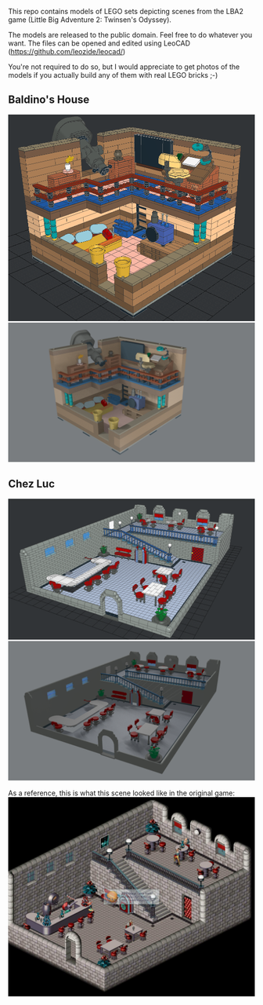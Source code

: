 This repo contains models of LEGO sets depicting scenes from the LBA2 game (Little Big Adventure 2: Twinsen's Odyssey).

The models are released to the public domain. Feel free to do whatever you want. The files can be opened and edited using LeoCAD (https://github.com/leozide/leocad/)

You're not required to do so, but I would appreciate to get photos of the models if you actually build any of them with real LEGO bricks ;-)

## Baldino's House
![LBA2: Chez Luc scene - preview](baldinos_house/preview.png)
![here](baldinos_house/Baldinos_House.png)

## Chez Luc
![LBA2: Chez Luc scene - preview](chezluc/preview.png)
![here](chezluc/lba2-chez-luc.png)

As a reference, this is what this scene looked like in the original game:
![Original scene from the game](chezluc/Lba2-citadel_island-lupin_bourg_chez_luc.jpg)


